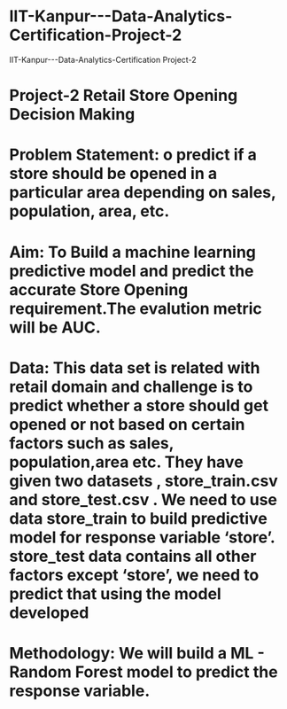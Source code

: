 # IIT-Kanpur---Data-Analytics-Certification-Project-2
IIT-Kanpur---Data-Analytics-Certification Project-2
# Project-2 Retail Store Opening Decision Making
# Problem Statement: o predict if a store should be opened in a particular area depending on sales, population, area, etc.
# Aim: To Build a machine learning predictive model and predict the accurate Store Opening requirement.The evalution metric will be AUC.
# Data: This data set is related with retail domain and challenge is to predict whether a store should get opened or not based on certain factors such as sales, population,area etc. They have given two datasets , store_train.csv and store_test.csv . We need to use data store_train to build predictive model for response variable ‘store’. store_test data contains all other factors except ‘store’, we need to predict that using the model developed
# Methodology: We will build a ML - Random Forest model to predict the response variable.
